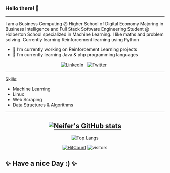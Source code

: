 ### Hello there! 👋

---

I am a Business Computing @ Higher School of Digital Economy Majoring in Business Intelligence and Full Stack Software Engineering Student @ Holberton School specialized in Machine Learning. I like maths and problem solving.
Currently learning Reinforcement learning using Python

- 🔭 I’m currently working on Reinforcement Learning projects
- 🌱 I’m currently learning Java & php programming languages

<div align="center">
<a href="https://www.linkedin.com/in/amine-neifer-907050194/" target="_blank"><img src="https://img.shields.io/badge/LinkedIn-%230077B5.svg?&style=flat-square&logo=linkedin&logoColor=white" alt="LinkedIn"></a> &nbsp; 
<a href="https://twitter.com/AmineNeifer/" target="_blank"><img src="https://img.shields.io/badge/Twitter-%231877F2.svg?&style=flat-square&logo=twitter&logoColor=white" alt="Twitter"></a> &nbsp;
</div>

---

Skills:

- Machine Learning
- Linux
- Web Scraping
- Data Structures & Algorithms

---

<div align="center">

## [![Neifer's GitHub stats](https://github-readme-stats.vercel.app/api?username=AmineNeifer&theme=radical&hide=prs,issues,contribs)](https://github.com/AmineNeifer/AmineNeifer)

[![Top Langs](https://github-readme-stats.vercel.app/api/top-langs/?username=AmineNeifer&layout=compact&theme=radical)](https://github.com/AmineNeifer/AmineNeifer)

</div>
<div align="center">

[![HitCount](http://hits.dwyl.com/AmineNeifer/AmineNeifer.svg)](http://hits.dwyl.com/AmineNeifer/AmineNeifer)
![visitors](https://visitor-badge.glitch.me/badge?page_id=AmineNeifer.AmineNeifer)

</div>

## ✨ Have a nice Day :) ✨

<!--
**AmineNeifer/AmineNeifer** is a ✨ _special_ ✨ repository because its `README.md` (this file) appears on your GitHub profile.

Here are some ideas to get you started:

- 🔭 I’m currently working on ...
- 🌱 I’m currently learning ...
- 👯 I’m looking to collaborate on ...
- 🤔 I’m looking for help with ...
- 💬 Ask me about ...
- 📫 How to reach me: ...
- 😄 Pronouns: ...
- ⚡ Fun fact: ...
-->
